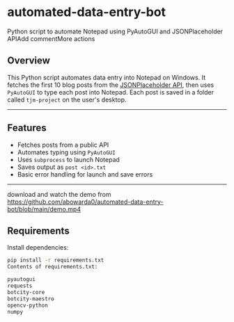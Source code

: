 # automated-data-entry-bot
Python script to automate Notepad using PyAutoGUI and JSONPlaceholder APIAdd commentMore actions


##  Overview
This Python script automates data entry into Notepad on Windows. It fetches the first 10 blog posts from the [JSONPlaceholder API](https://jsonplaceholder.typicode.com/posts), then uses `PyAutoGUI` to type each post into Notepad. Each post is saved in a folder called `tjm-project` on the user's desktop.

---

##  Features
- Fetches posts from a public API
- Automates typing using `PyAutoGUI`
- Uses `subprocess` to launch Notepad
- Saves output as `post <id>.txt`
- Basic error handling for launch and save errors


---
download and watch the demo from https://github.com/abowarda0/automated-data-entry-bot/blob/main/demo.mp4
##  Requirements

Install dependencies:
```bash
pip install -r requirements.txt
Contents of requirements.txt:

pyautogui
requests
botcity-core
botcity-maestro
opencv-python
numpy
